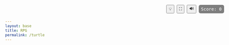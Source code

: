 ```yaml
---
layout: base
title: RPG
permalink: /turtle
---
```


<style>
.custom-alert {
    display: none;
    position: fixed;
    left: 50%;
    top: 50%;
    transform: translate(-50%, -50%);
    z-index: 1000;
}

.custom-alert button {
    background-color: transparent; /* Fully transparent background */
    display: flex; /* Use flexbox for layout */
    align-items: center; /* Center items vertically */
    justify-content: center; /* Center items horizontally */
    width: 100%; /* Adjust width to fit content */
    height: 100%; /* Adjust height to fit content */
    position: absolute; /* Position the button relative to the alert box */
}

</style>

<style>
/* scale canvas slightly so characters appear larger */
#gameContainer { overflow: hidden; }
#gameCanvas { transform-origin: center center; transform: scale(2.15); }
</style>



<div id="gameContainer">
    <canvas id='gameCanvas'></canvas>
</div>

<div id="custom-alert" class="custom-alert">
    <button onclick="closeCustomAlert()" id="custom-alert-message"></button>
</div>

<!-- Quick controls and HUD -->
<div id="game-ui" style="position:fixed; right:16px; top:16px; z-index:1200; display:flex; gap:8px;">
    <button id="btn-instructions" title="Show instructions">💡</button>
    <button id="btn-fullscreen" title="Fullscreen">⛶</button>
    <button id="btn-sound" title="Toggle ambient sound">🔊</button>
    <div id="hud" style="background:rgba(0,0,0,0.5); color:#fff; padding:6px 8px; border-radius:6px; font-family:monospace;">Score: <span id="hud-score">0</span></div>
</div>

<!-- Instructions overlay -->
<div id="instructions" style="display:none; position:fixed; left:50%; top:50%; transform:translate(-50%,-50%); background:rgba(0,0,0,0.85); color:#fff; padding:20px; border-radius:8px; z-index:2000; max-width:90%;">
    <h3 style="margin-top:0">How to play</h3>
    <ul>
        <li>Use the mouse / keyboard to control your character.</li>
        <li>Explore the map, interact with objects, and collect items.</li>
        <li>Press ⛶ to toggle full screen, and 🔊 to toggle ambient sound.</li>
    </ul>
    <div style="text-align:right"><button id="close-instructions">Close</button></div>
</div>

<script type="module">
    import GameControl from '{{site.baseurl}}/assets/js/turtle/latest/GameControl.js';

    const path = "{{site.baseurl}}";

    // Small UI helpers (ambient sound, fullscreen, instructions)
    // Ambient sound: simple WebAudio oscillator for unobtrusive background
    let audioCtx = null;
    let ambientNode = null;
    const btnSound = document.getElementById('btn-sound');
    btnSound.addEventListener('click', () => {
        if (!audioCtx) {
            audioCtx = new (window.AudioContext || window.webkitAudioContext)();
            const gain = audioCtx.createGain();
            gain.gain.value = 0.03; // low volume
            const osc = audioCtx.createOscillator();
            osc.type = 'sine';
            osc.frequency.value = 220;
            osc.connect(gain);
            gain.connect(audioCtx.destination);
            osc.start();
            ambientNode = {osc, gain};
            btnSound.textContent = '🔈';
        } else {
            // stop and cleanup
            try { ambientNode.osc.stop(); } catch(e){}
            try { ambientNode.osc.disconnect(); ambientNode.gain.disconnect(); } catch(e){}
            audioCtx.close();
            audioCtx = null;
            ambientNode = null;
            btnSound.textContent = '🔊';
        }
    });

    // Fullscreen helper
    const btnFs = document.getElementById('btn-fullscreen');
    btnFs.addEventListener('click', async () => {
        const container = document.getElementById('gameContainer');
        if (!document.fullscreenElement) {
            await container.requestFullscreen?.();
        } else {
            await document.exitFullscreen?.();
        }
    });

    // Instructions overlay
    const instr = document.getElementById('instructions');
    document.getElementById('btn-instructions').addEventListener('click', () => { instr.style.display = 'block'; });
    document.getElementById('close-instructions').addEventListener('click', () => { instr.style.display = 'none'; });

    // HUD score updater (if GameControl exposes events we could hook into it)
    function setHudScore(v){
        const el = document.getElementById('hud-score');
        if(el) el.textContent = String(v);
    }

    // Responsive canvas sizing: make canvas fill available container
    function fitCanvas(){
        const canvas = document.getElementById('gameCanvas');
        const parent = document.getElementById('gameContainer');
        const w = window.innerWidth;
        const h = window.innerHeight;
        canvas.width = Math.max(480, Math.floor(w * 0.9));
        canvas.height = Math.max(320, Math.floor(h * 0.8));
        canvas.style.width = canvas.width + 'px';
        canvas.style.height = canvas.height + 'px';
        
    }
    window.addEventListener('resize', fitCanvas);
    fitCanvas();

    // Start game engine and attempt to capture returned controller
    let gameController = null;
    try{
        gameController = GameControl.start(path) || null;
    }catch(e){
        console.error('GameControl.start threw:', e);
    }

    // If controller exposes a score getter or event, try to poll it (non-invasive)
    if(gameController && typeof gameController.getScore === 'function'){
        setInterval(()=>{
            try{ setHudScore(gameController.getScore()); }catch(e){}
        }, 500);
    }
</script>
